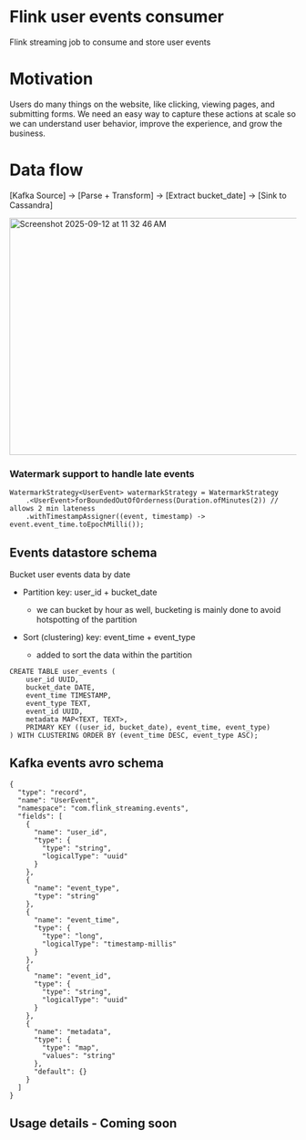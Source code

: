 # Flink user events consumer
Flink streaming job to consume and store user events

# Motivation
Users do many things on the website, like clicking, viewing pages, and submitting forms. 
We need an easy way to capture these actions at scale so we can understand user behavior, improve the experience, and grow the business.  

# Data flow

[Kafka Source] → [Parse + Transform] → [Extract bucket_date] → [Sink to Cassandra]

<img width="563" height="416" alt="Screenshot 2025-09-12 at 11 32 46 AM" src="https://github.com/user-attachments/assets/d34f8e49-1161-4949-a4d8-523badecec59" />

### Watermark support to handle late events
```
WatermarkStrategy<UserEvent> watermarkStrategy = WatermarkStrategy
    .<UserEvent>forBoundedOutOfOrderness(Duration.ofMinutes(2)) // allows 2 min lateness
    .withTimestampAssigner((event, timestamp) -> event.event_time.toEpochMilli());

```

## Events datastore schema

Bucket user events data by date
- Partition key: user_id + bucket_date
  - we can bucket by hour as well, bucketing is mainly done to avoid hotspotting of the partition
  
- Sort (clustering) key: event_time + event_type
  - added to sort the data within the partition

```
CREATE TABLE user_events (
    user_id UUID,
    bucket_date DATE,
    event_time TIMESTAMP,
    event_type TEXT,
    event_id UUID,
    metadata MAP<TEXT, TEXT>,
    PRIMARY KEY ((user_id, bucket_date), event_time, event_type)
) WITH CLUSTERING ORDER BY (event_time DESC, event_type ASC);
```

## Kafka events avro schema
```
{
  "type": "record",
  "name": "UserEvent",
  "namespace": "com.flink_streaming.events",
  "fields": [
    {
      "name": "user_id",
      "type": {
        "type": "string",
        "logicalType": "uuid"
      }
    },
    {
      "name": "event_type",
      "type": "string"
    },
    {
      "name": "event_time",
      "type": {
        "type": "long",
        "logicalType": "timestamp-millis"
      }
    },
    {
      "name": "event_id",
      "type": {
        "type": "string",
        "logicalType": "uuid"
      }
    },
    {
      "name": "metadata",
      "type": {
        "type": "map",
        "values": "string"
      },
      "default": {}
    }
  ]
}
```

## Usage details - Coming soon
